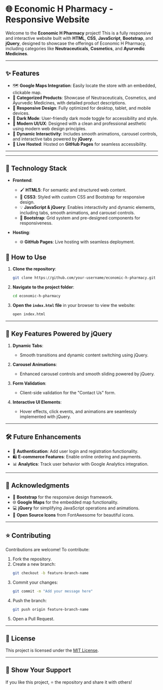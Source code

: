 # 🌐 **Economic H Pharmacy - Responsive Website**

Welcome to the **Economic H Pharmacy** project! This is a fully responsive and interactive website built with **HTML**, **CSS**, **JavaScript**, **Bootstrap**, and **jQuery**, designed to showcase the offerings of Economic H Pharmacy, including categories like **Neutraceuticals**, **Cosmetics**, and **Ayurvedic Medicines**.

---

## ✨ **Features**

- 🗺️ **Google Maps Integration**: Easily locate the store with an embedded, clickable map.
- 🛒 **Categorized Products**: Showcase of Neutraceuticals, Cosmetics, and Ayurvedic Medicines, with detailed product descriptions.
- 📱 **Responsive Design**: Fully optimized for desktop, tablet, and mobile devices.
- 🌙 **Dark Mode**: User-friendly dark mode toggle for accessibility and style.
- 🎨 **Modern UI/UX**: Designed with a clean and professional aesthetic using modern web design principles.
- 🔄 **Dynamic Interactivity**: Includes smooth animations, carousel controls, and interactive tabs powered by **jQuery**.
- 🚀 **Live Hosted**: Hosted on **GitHub Pages** for seamless accessibility.

---

---

## 🌟 **Technology Stack**

- **Frontend**:
  - 🖌️ **HTML5**: For semantic and structured web content.
  - 🎨 **CSS3**: Styled with custom CSS and Bootstrap for responsive design.
  - 💡 **JavaScript & jQuery**: Enables interactivity and dynamic elements, including tabs, smooth animations, and carousel controls.
  - 📱 **Bootstrap**: Grid system and pre-designed components for responsiveness.

- **Hosting**:
  - 🌐 **GitHub Pages**: Live hosting with seamless deployment.

## 🚀 **How to Use**

1. **Clone the repository**:
   ```bash
   git clone https://github.com/your-username/economic-h-pharmacy.git
   ```

2. **Navigate to the project folder**:
   ```bash
   cd economic-h-pharmacy
   ```

3. **Open the `index.html` file** in your browser to view the website:
   ```bash
   open index.html
   ```

---

## 📜 **Key Features Powered by jQuery**

1. **Dynamic Tabs**:
   - Smooth transitions and dynamic content switching using jQuery.

2. **Carousel Animations**:
   - Enhanced carousel controls and smooth sliding powered by jQuery.

3. **Form Validation**:
   - Client-side validation for the "Contact Us" form.

4. **Interactive UI Elements**:
   - Hover effects, click events, and animations are seamlessly implemented with jQuery.

---

## 🛠️ **Future Enhancements**

- 🔐 **Authentication**: Add user login and registration functionality.
- 🛍️ **E-commerce Features**: Enable online ordering and payments.
- 📊 **Analytics**: Track user behavior with Google Analytics integration.

---

## 🎉 **Acknowledgments**

- 🙏 **Bootstrap** for the responsive design framework.
- 🌐 **Google Maps** for the embedded map functionality.
- 💻 **jQuery** for simplifying JavaScript operations and animations.
- 🎨 **Open Source Icons** from FontAwesome for beautiful icons.

---

## ⭐ **Contributing**

Contributions are welcome! To contribute:
1. Fork the repository.
2. Create a new branch:
   ```bash
   git checkout -b feature-branch-name
   ```
3. Commit your changes:
   ```bash
   git commit -m "Add your message here"
   ```
4. Push the branch:
   ```bash
   git push origin feature-branch-name
   ```
5. Open a Pull Request.

---

## 📜 **License**

This project is licensed under the [MIT License](LICENSE).

---

## 🌟 **Show Your Support**

If you like this project, ⭐️ the repository and share it with others!
